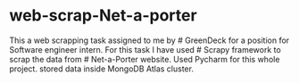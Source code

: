 # web-scrap-Net-a-porter

This a web scrapping task assigned to me by # GreenDeck for a position for Software engineer intern.
For this task I have used # Scrapy framework to scrap the data from # Net-a-Porter website.
Used Pycharm for this whole project.
stored data inside MongoDB Atlas cluster.

